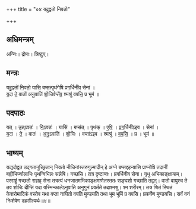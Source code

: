 +++
title = "०४ यदुद्वतो निवतो"

+++
## अधिमन्त्रम्
अग्निः। द्रोणः। त्रिष्टुप्।

## मन्त्रः
यदु॒द्वतो॑ नि॒वतो॒ यासि॒ बप्स॒त्पृथ॑गेषि प्रग॒र्धिनी॑व॒ सेना॑ ।  
य॒दा ते॒ वातो॑ अनु॒वाति॑ शो॒चिर्वप्ते॑व॒ श्मश्रु॑ वपसि॒ प्र भूम॑ ॥

## पदपाठः
यत् । उ॒त्ऽवतः॑ । नि॒ऽवतः॑ । यासि॑ । बप्स॑त् । पृथ॑क् । ए॒षि॒ । प्र॒ग॒र्धिनी॑ऽइव । सेना॑ ।  
य॒दा । ते॒ । वातः॑ । अ॒नु॒ऽवाति॑ । शो॒चिः । वप्ता॑ऽइव । श्मश्रु॑ । व॒प॒सि॒ । प्र । भूम॑ ॥

## भाष्यम्
यद्यदोद्वत उद्गतानुच्छ्रितान् निवतो नीचिनांस्तरुगुल्मादीन् हे अग्ने बप्सद्दहन्यासि प्राप्नोषि तदानीं बह्वीभिर्ज्वालाभिः पृथग्विभिन्नः सन्नेषि। गच्छसि। तत्र दृष्टान्तः। प्रगर्धिनीव सेना। गृधु अभिकाङ्क्षायाम्। परराष्ट्रं गच्छतो राज्ञह् सेना तत्रत्यं धनजातमभिकाङ्क्षमाणेतस्ततः सङ्घशो गच्छाति तद्वत्। वातो वायुश्च ते तव शोचिः दीप्तिं यदा यस्मिन्कालेऽनुवाति अनुगुनं प्रवर्तते तदाश्मश्रु। श्म शरीरम्। तत्र श्रितं स्थितं केशरोमादिकं वस्तेव यथा वप्ता नापितो वपति मुण्डयति तथा भूम भूमिं प्र वपसि। प्रकर्षेण मुण्डयसि। सर्वं वनं निःशेषेण दहसीत्यर्थः॥४॥